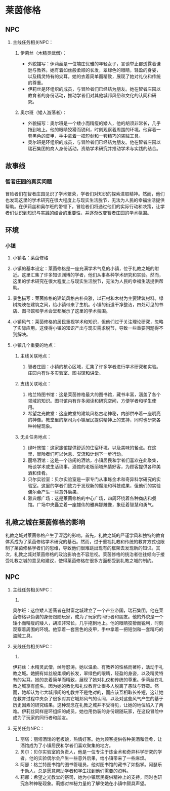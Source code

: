 # 莱茵修格

## NPC

1. 主线任务相关NPC：

    1. 伊莉丝（木精灵武僧）：

        * 外貌描写：伊莉丝是一位端庄优雅的年轻女子，言谈举止都透露着谦逊与教养。她有着如丝般柔顺的长发，翠绿色的眼睛，轻盈的身姿，以及精灵特有的尖耳。她的衣着简单而精致，展现了她对礼仪和传统的尊重。
        * 伊莉丝是环组织的成员，与冒险者们已经结为朋友。她在智者庄园以教育者的身份活动，推动学者们对其他城邦风俗和文化的认同和研究。
    2. 奥尔班（矮人游荡者）：

        * 外貌描写：奥尔班是一个矮小而精瘦的矮人，他的胡须非常长，几乎拖到地上。他的眼睛狡猾而锐利，时刻观察着周围的环境。他穿着一套黑色的皮甲，手中拿着一把短剑和一套精巧的盗贼工具。
        * 奥尔班是环组织的成员，与冒险者们已经结为朋友。他在智者庄园以瑞石集团的商人身份活动，资助学术研究并推动学术与实践的结合。

## 故事线

### 智者庄园的真实问题

冒险者们在智者庄园见识了学术繁荣，学者们对知识的探索进取精神。然而，他们也发现这里的学术研究在很大程度上与现实生活脱节，无法为人民的幸福生活提供帮助。在伊莉丝和奥尔班的带领下，冒险者们将通过他们的实际行动和决策，让学者们认识到知识与实践的结合的重要性，并逐渐改变智者庄园的学术氛围。

## 环境

### 小镇

1. 小镇名：莱茵修格
2. 小镇的基本设定：莱茵修格是一座充满学术气息的小镇，位于礼教之城的附近。这里汇集了许多知识渊博的学者，他们从事各种学术研究和实验。然而，这里的学术研究在很大程度上与现实生活脱节，无法为人民的幸福生活提供帮助。
3. 景色描写：莱茵修格的建筑风格古朴典雅，以石材和木材为主要建筑材料。绿树掩映在建筑之间，给小镇带来了生机。小镇的街道干净整洁，四处可见的书店、图书馆和学术会堂都展示了这里的学术氛围。
4. 小镇风气：莱茵修格的居民重视学术和知识，但他们过于关注理论研究，忽略了实际应用。这使得小镇的知识产出与现实需求脱节，导致一些重要问题得不到解决。
5. 小镇几个重要的地点：

    1. 主线关联地点：

        1. 智者庄园：小镇的核心区域，汇集了许多学者进行学术研究和实验。庄园内有许多实验室、图书馆和讲堂。
    2. 支线关联地点：

        1. 格兰特图书馆：这是莱茵修格最大的图书馆，藏书丰富，涵盖了各个领域的知识。图书馆内有许多阅读和研究空间，方便学者和学生使用。
        2. 希望之光教堂：这座教堂的建筑风格古老神秘，内部供奉着一座明亮的神像。教堂里的祭司为小镇居民提供精神上的支持，同时也研究各种神秘现象。
    3. 无关任务地点：
        1. 绿叶旅馆：这家旅馆提供舒适的住宿环境，以及美味的餐点。在这里，冒险者们可以休息、交流和计划下一步行动。
        2. 丽塔酒馆：这是一个热闹的酒馆，小镇居民和学者们喜欢在此聚集，畅谈学术或生活琐事。酒馆的老板丽塔热情好客，为顾客提供各种美酒和佳肴。
        3. 贝尔实验室：贝尔实验室是一家专门从事炼金术和奇异科学研究的实验室。这里的学者们致力于发现新的魔法和科技成果，但他们的实验偶尔会产生一些意外后果。
        4. 雅典娜广场：这是莱茵修格的中心广场，四周环绕着各种商店和餐馆。广场中央矗立着一座雄伟的雅典娜雕像，象征着智慧和勇气。

## 礼教之城在莱茵修格的影响

礼教之城对莱茵修格产生了深远的影响。首先，礼教之城的严谨学风和独特的教育体系成为了莱茵修格学术研究的基石。然而，过于重视礼教和传统的教育方式也限制了莱茵修格学者们的思维，导致他们很难跳出现有的框架去发现新的知识。其次，礼教之城对莱茵修格的政治影响也不容忽视。莱茵修格的统治者往往倾向于接受礼教之城的意见和建议，使得莱茵修格在很多方面都受到礼教之城的制约。

## NPC

1. 主线任务相关NPC：

    1.
    奥尔班：这位矮人游荡者在财富之城建立了一个产业帝国，瑞石集团。他在莱茵修格以伪装的身份跟随玩家，成为了玩家的同行者和朋友。他的外貌是一个矮小而精瘦的矮人，胡须非常长，几乎拖到地上。他的眼睛狡猾而锐利，时刻观察着周围的环境。他穿着一套黑色的皮甲，手中拿着一把短剑和一套精巧的盗贼工具。

2. 支线任务相关NPC：

    1.
    伊莉丝：木精灵武僧，绰号怒涛。她以温柔、有教养的性格而著称，活动于礼教之城。她拥有如丝般柔顺的长发，翠绿色的眼睛，轻盈的身姿，以及精灵特有的尖耳。她的衣着简单而精致，展现了她对礼仪和传统的尊重。伊莉丝在礼教之城享有盛名，因为她的教化和礼仪教育让很多人脱离了愚昧与野蛮。然而，她却认为七大城邦间的礼教并不是绝对的，而应该互相取长补短，这让她在教育过程中夹杂了很多对其它城邦风气的认同，以及对这些风气产生的基于历史因素的研究结果。这种观念在礼教之城并不受待见，让她的地位陷入了两难。伊莉丝同样是环组织的成员，她也用伪装的身份跟随玩家，在这段冒险中成为了玩家的同行者和朋友。
3. 无关任务NPC：

    1. 丽塔：丽塔酒馆的老板娘，热情好客。她为顾客提供各种美酒和佳肴，让酒馆成为了小镇居民和学者们喜欢聚集的地方。
    2. 贝尔：贝尔实验室的负责人，他是一位专注于炼金术和奇异科学研究的学者。他的实验偶尔会产生一些意外后果，给小镇带来了一些麻烦。
    3. 阿瑟：格兰特图书馆的图书管理员，他对图书馆的藏书了如指掌。阿瑟乐于助人，总是愿意帮助学者和学生找到他们需要的资料。
    4. 莉娜：希望之光教堂的祭司，她为小镇居民提供精神上的支持，同时也研究各种神秘现象。莉娜对神秘力量的了解使她在小镇中颇具声望。